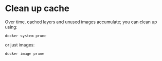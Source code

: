 # Clean up cache

Over time, cached layers and unused images accumulate; you can clean up using:

```commandline
docker system prune
```

or just images:

```commandline
docker image prune
```
